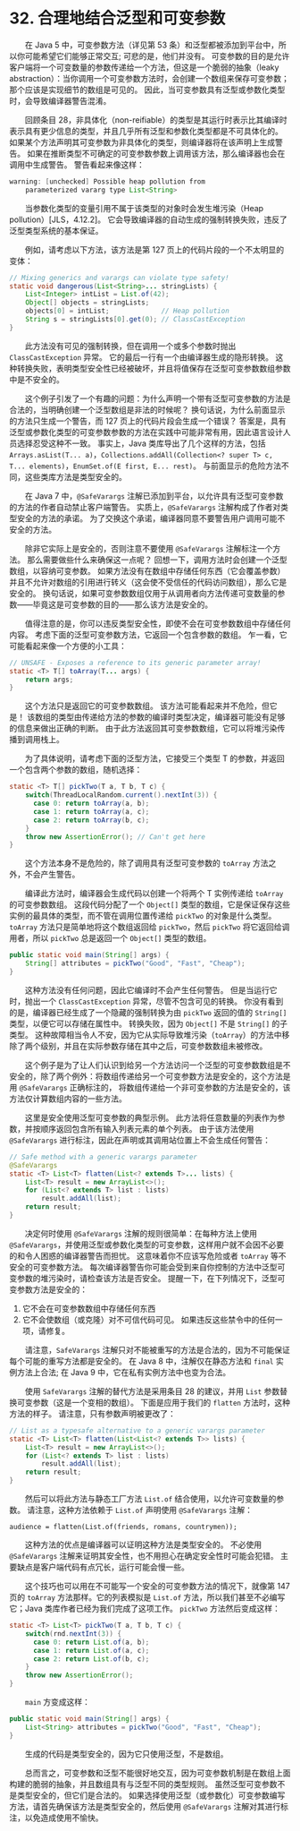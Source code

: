 # 32. 合理地结合泛型和可变参数

　　在 Java 5 中，可变参数方法（详见第 53 条）和泛型都被添加到平台中，所以你可能希望它们能够正常交互; 可悲的是，他们并没有。 可变参数的目的是允许客户端将一个可变数量的参数传递给一个方法，但这是一个脆弱的抽象（leaky abstraction）：当你调用一个可变参数方法时，会创建一个数组来保存可变参数；那个应该是实现细节的数组是可见的。 因此，当可变参数具有泛型或参数化类型时，会导致编译器警告混淆。

　　回顾条目 28，非具体化（non-reifiable）的类型是其运行时表示比其编译时表示具有更少信息的类型，并且几乎所有泛型和参数化类型都是不可具体化的。 如果某个方法声明其可变参数为非具体化的类型，则编译器将在该声明上生成警告。 如果在推断类型不可确定的可变参数参数上调用该方法，那么编译器也会在调用中生成警告。 警告看起来像这样：


```java
warning: [unchecked] Possible heap pollution from
    parameterized vararg type List<String>
```

　　当参数化类型的变量引用不属于该类型的对象时会发生堆污染（Heap pollution）[JLS，4.12.2]。 它会导致编译器的自动生成的强制转换失败，违反了泛型类型系统的基本保证。

　　例如，请考虑以下方法，该方法是第 127 页上的代码片段的一个不太明显的变体：

```java
// Mixing generics and varargs can violate type safety!
static void dangerous(List<String>... stringLists) {
    List<Integer> intList = List.of(42);
    Object[] objects = stringLists;
    objects[0] = intList;             // Heap pollution
    String s = stringLists[0].get(0); // ClassCastException
}
```

　　此方法没有可见的强制转换，但在调用一个或多个参数时抛出 `ClassCastException` 异常。 它的最后一行有一个由编译器生成的隐形转换。 这种转换失败，表明类型安全性已经被破坏，并且将值保存在泛型可变参数数组参数中是不安全的。

　　这个例子引发了一个有趣的问题：为什么声明一个带有泛型可变参数的方法是合法的，当明确创建一个泛型数组是非法的时候呢？ 换句话说，为什么前面显示的方法只生成一个警告，而 127 页上的代码片段会生成一个错误？ 答案是，具有泛型或参数化类型的可变参数参数的方法在实践中可能非常有用，因此语言设计人员选择忍受这种不一致。 事实上，Java 类库导出了几个这样的方法，包括 `Arrays.asList(T... a)`，`Collections.addAll(Collection<? super T> c, T... elements)`，`EnumSet.of(E first, E... rest)`。 与前面显示的危险方法不同，这些类库方法是类型安全的。

　　在 Java 7 中，`@SafeVarargs` 注解已添加到平台，以允许具有泛型可变参数的方法的作者自动禁止客户端警告。 实质上，`@SafeVarargs` 注解构成了作者对类型安全的方法的承诺。 为了交换这个承诺，编译器同意不要警告用户调用可能不安全的方法。

　　除非它实际上是安全的，否则注意不要使用 `@SafeVarargs` 注解标注一个方法。 那么需要做些什么来确保这一点呢？ 回想一下，调用方法时会创建一个泛型数组，以容纳可变参数。 如果方法没有在数组中存储任何东西（它会覆盖参数）并且不允许对数组的引用进行转义（这会使不受信任的代码访问数组），那么它是安全的。 换句话说，如果可变参数数组仅用于从调用者向方法传递可变数量的参数——毕竟这是可变参数的目的——那么该方法是安全的。

　　值得注意的是，你可以违反类型安全性，即使不会在可变参数数组中存储任何内容。 考虑下面的泛型可变参数方法，它返回一个包含参数的数组。 乍一看，它可能看起来像一个方便的小工具：


```java
// UNSAFE - Exposes a reference to its generic parameter array!
static <T> T[] toArray(T... args) {
    return args;
}
```

　　这个方法只是返回它的可变参数数组。 该方法可能看起来并不危险，但它是！ 该数组的类型由传递给方法的参数的编译时类型决定，编译器可能没有足够的信息来做出正确的判断。 由于此方法返回其可变参数数组，它可以将堆污染传播到调用栈上。

　　为了具体说明，请考虑下面的泛型方法，它接受三个类型 T 的参数，并返回一个包含两个参数的数组，随机选择：

```java
static <T> T[] pickTwo(T a, T b, T c) {
    switch(ThreadLocalRandom.current().nextInt(3)) {
      case 0: return toArray(a, b);
      case 1: return toArray(a, c);
      case 2: return toArray(b, c);
    }
    throw new AssertionError(); // Can't get here
}
```

　　这个方法本身不是危险的，除了调用具有泛型可变参数的 `toArray` 方法之外，不会产生警告。

　　编译此方法时，编译器会生成代码以创建一个将两个 T 实例传递给 `toArray` 的可变参数数组。 这段代码分配了一个 `Object[]` 类型的数组，它是保证保存这些实例的最具体的类型，而不管在调用位置传递给 `pickTwo` 的对象是什么类型。 `toArray` 方法只是简单地将这个数组返回给 `pickTwo`，然后 `pickTwo` 将它返回给调用者，所以 `pickTwo` 总是返回一个 `Object[]` 类型的数组。

```java
public static void main(String[] args) {
    String[] attributes = pickTwo("Good", "Fast", "Cheap");
}
```

　　这种方法没有任何问题，因此它编译时不会产生任何警告。 但是当运行它时，抛出一个 `ClassCastException` 异常，尽管不包含可见的转换。 你没有看到的是，编译器已经生成了一个隐藏的强制转换为由 `pickTwo` 返回的值的 `String[]` 类型，以便它可以存储在属性中。 转换失败，因为 `Object[]` 不是 `String[]` 的子类型。 这种故障相当令人不安，因为它从实际导致堆污染（`toArray`）的方法中移除了两个级别，并且在实际参数存储在其中之后，可变参数数组未被修改。

　　这个例子是为了让人们认识到给另一个方法访问一个泛型的可变参数数组是不安全的，除了两个例外：将数组传递给另一个可变参数方法是安全的，这个方法是用 `@SafeVarargs` 正确标注的， 将数组传递给一个非可变参数的方法是安全的，该方法仅计算数组内容的一些方法。

　　这里是安全使用泛型可变参数的典型示例。 此方法将任意数量的列表作为参数，并按顺序返回包含所有输入列表元素的单个列表。 由于该方法使用 `@SafeVarargs` 进行标注，因此在声明或其调用站位置上不会生成任何警告：


```java
// Safe method with a generic varargs parameter
@SafeVarargs
static <T> List<T> flatten(List<? extends T>... lists) {
    List<T> result = new ArrayList<>();
    for (List<? extends T> list : lists)
        result.addAll(list);
    return result;
}
```

　　决定何时使用 `@SafeVarargs` 注解的规则很简单：在每种方法上使用 `@SafeVarargs`，并使用泛型或参数化类型的可变参数，这样用户就不会因不必要的和令人困惑的编译器警告而担忧。 这意味着你不应该写危险或者 `toArray` 等不安全的可变参数方法。 每次编译器警告你可能会受到来自你控制的方法中泛型可变参数的堆污染时，请检查该方法是否安全。 提醒一下，在下列情况下，泛型可变参数方法是安全的：

1. 它不会在可变参数数组中存储任何东西
2. 它不会使数组（或克隆）对不可信代码可见。 如果违反这些禁令中的任何一项，请修复。

　　请注意，`SafeVarargs` 注解只对不能被重写的方法是合法的，因为不可能保证每个可能的重写方法都是安全的。 在 Java 8 中，注解仅在静态方法和 `final` 实例方法上合法; 在 Java 9 中，它在私有实例方法中也变为合法。

　　使用 `SafeVarargs` 注解的替代方法是采用条目 28 的建议，并用 `List` 参数替换可变参数（这是一个变相的数组）。 下面是应用于我们的 `flatten` 方法时，这种方法的样子。 请注意，只有参数声明被更改了：

```java
// List as a typesafe alternative to a generic varargs parameter
static <T> List<T> flatten(List<List<? extends T>> lists) {
    List<T> result = new ArrayList<>();
    for (List<? extends T> list : lists)
        result.addAll(list);
    return result;
}
```

　　然后可以将此方法与静态工厂方法 `List.of` 结合使用，以允许可变数量的参数。 请注意，这种方法依赖于 `List.of` 声明使用 `@SafeVarargs` 注解：

    audience = flatten(List.of(friends, romans, countrymen));

　　这种方法的优点是编译器可以证明这种方法是类型安全的。 不必使用 `@SafeVarargs` 注解来证明其安全性，也不用担心在确定安全性时可能会犯错。 主要缺点是客户端代码有点冗长，运行可能会慢一些。

　　这个技巧也可以用在不可能写一个安全的可变参数方法的情况下，就像第 147 页的 `toArray` 方法那样。它的列表模拟是 `List.of` 方法，所以我们甚至不必编写它；Java 类库作者已经为我们完成了这项工作。 `pickTwo` 方法然后变成这样：


```java
static <T> List<T> pickTwo(T a, T b, T c) {
    switch(rnd.nextInt(3)) {
      case 0: return List.of(a, b);
      case 1: return List.of(a, c);
      case 2: return List.of(b, c);
    }
    throw new AssertionError();
}
```

　　`main` 方变成这样：

```java
public static void main(String[] args) {
    List<String> attributes = pickTwo("Good", "Fast", "Cheap");
}
```

　　生成的代码是类型安全的，因为它只使用泛型，不是数组。

　　总而言之，可变参数和泛型不能很好地交互，因为可变参数机制是在数组上面构建的脆弱的抽象，并且数组具有与泛型不同的类型规则。 虽然泛型可变参数不是类型安全的，但它们是合法的。 如果选择使用泛型（或参数化）可变参数编写方法，请首先确保该方法是类型安全的，然后使用 `@SafeVarargs` 注解对其进行标注，以免造成使用不愉快。





